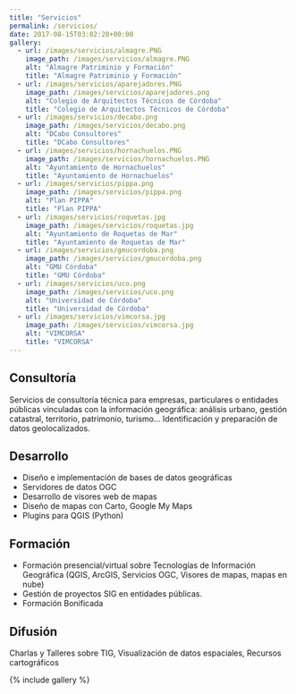 ```yaml
---
title: "Servicios"
permalink: /servicios/
date: 2017-08-15T03:02:20+00:00
gallery:
  - url: /images/servicios/almagre.PNG
    image_path: /images/servicios/almagre.PNG
    alt: "Almagre Patriminio y Formación"
    title: "Almagre Patriminio y Formación"
  - url: /images/servicios/aparejadores.PNG
    image_path: /images/servicios/aparejadores.png
    alt: "Colegio de Arquitectos Técnicos de Córdoba"
    title: "Colegio de Arquitectos Técnicos de Córdoba"
  - url: /images/servicios/decabo.png
    image_path: /images/servicios/decabo.png
    alt: "DCabo Consultores"
    title: "DCabo Consultores"
  - url: /images/servicios/hornachuelos.PNG
    image_path: /images/servicios/hornachuelos.PNG
    alt: "Ayuntamiento de Hornachuelos"
    title: "Ayuntamiento de Hornachuelos"
  - url: /images/servicios/pippa.png
    image_path: /images/servicios/pippa.png
    alt: "Plan PIPPA"
    title: "Plan PIPPA"
  - url: /images/servicios/roquetas.jpg
    image_path: /images/servicios/roquetas.jpg
    alt: "Ayuntamiento de Roquetas de Mar"
    title: "Ayuntamiento de Roquetas de Mar"
  - url: /images/servicios/gmucordoba.png
    image_path: /images/servicios/gmucordoba.png
    alt: "GMU Córdoba"
    title: "GMU Córdoba"
  - url: /images/servicios/uco.png
    image_path: /images/servicios/uco.png
    alt: "Universidad de Córdoba"
    title: "Universidad de Córdoba"
  - url: /images/servicios/vimcorsa.jpg
    image_path: /images/servicios/vimcorsa.jpg
    alt: "VIMCORSA"
    title: "VIMCORSA"
---
```


## Consultoría

Servicios de consultoría técnica para empresas, particulares o entidades públicas vinculadas con la información geográfica: análisis urbano, gestión catastral, territorio, patrimonio, turismo... Identificación  y preparación de datos geolocalizados. 

## Desarrollo

- Diseño e implementación de bases de datos geográficas
- Servidores de datos OGC
- Desarrollo de visores web de mapas
- Diseño de mapas con Carto, Google My Maps
- Plugins para QGIS (Python)

## Formación

- Formación presencial/virtual sobre Tecnologías de Información Geográfica (QGIS, ArcGIS, Servicios OGC, Visores de mapas, mapas en nube)
- Gestión de proyectos SIG en entidades públicas.
- Formación Bonificada

## Difusión

Charlas y Talleres sobre TIG, Visualización de datos espaciales, Recursos cartográficos

{% include gallery %}


